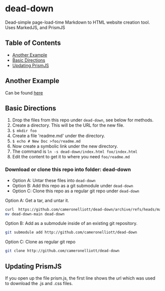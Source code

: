 
<!-- omit in toc -->
# dead-down 


Dead-simple page-load-time Markdown to HTML website creation tool. Uses MarkedJS, and PrismJS

<!-- omit in toc -->
## Table of Contents

- [Another Example](#another-example)
- [Basic Directions](#basic-directions)
- [Updating PrismJS](#updating-prismjs)

## Another Example

Can be found [here](example1/index.html)

## Basic Directions

1. Drop the files from this repo under `dead-down`, see below for methods.
2. Create a directory. This will be the URL for the new file.
3. `$ mkdir foo`
4. Create a file 'readme.md' under the directory.
5. `$ echo # New Doc >foo/readme.md`
6. Now create a symbolic link under the new directory.
7. The command is `ln -s dead-down/index.html foo/index.html`
8. Edit the content to get it to where you need `foo/readme.md` 

<!-- omit in toc -->
### Download or clone this repo into folder: dead-down
- Option A: Untar these files into `dead-down`
- Option B: Add this repo as a git submodule under `dead-down`
- Option C: Clone this repo as a regular git repo under `dead-down`

Option A: Get a tar, and untar it.
```bash
curl  https://github.com/cameronelliott/dead-down/archive/refs/heads/main.tar.gz -sL | tar xvz
mv dead-down-main dead-down
```

Option B: Add as a submodule inside of an existing git repository.
```bash
git submodule add http://github.com/cameronelliott/dead-down
```

Option C: Clone as regular git repo
```bash
git clone http://github.com/cameronelliott/dead-down
```

## Updating PrismJS

If you open up the file prism.js, the first line shows the url which
was used to download the .js and .css files.
